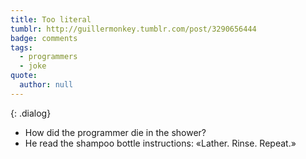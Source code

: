 ```yaml
---
title: Too literal
tumblr: http://guillermonkey.tumblr.com/post/3290656444
badge: comments
tags:
  - programmers
  - joke
quote:
  author: null
---
```


{: .dialog}
- How did the programmer die in the shower?
- He read the shampoo bottle instructions: «Lather. Rinse. Repeat.»
